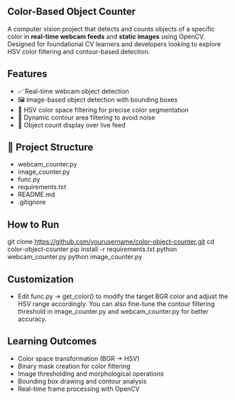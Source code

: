 ## Color-Based Object Counter

A computer vision project that detects and counts objects of a specific color in **real-time webcam feeds** and **static images** using OpenCV. Designed for foundational CV learners and developers looking to explore HSV color filtering and contour-based detection.

## Features

- ✅ Real-time webcam object detection
- 🖼️ Image-based object detection with bounding boxes
- 🎨 HSV color space filtering for precise color segmentation
- 📏 Dynamic contour area filtering to avoid noise
- 📸 Object count display over live feed

## 📁 Project Structure
- webcam_counter.py
- image_counter.py          
- func.py                   
- requirements.txt          
- README.md                
- .gitignore 

## How to Run
git clone https://github.com/yourusername/color-object-counter.git
cd color-object-counter
pip install -r requirements.txt
python webcam_counter.py
python image_counter.py

## Customization
- Edit func.py → get_color() to modify the target BGR color and adjust the HSV range accordingly. You can also fine-tune the contour filtering  threshold in image_counter.py and webcam_counter.py for better accuracy.

## Learning Outcomes 
- Color space transformation (BGR → HSV)
- Binary mask creation for color filtering
- Image thresholding and morphological operations
- Bounding box drawing and contour analysis
- Real-time frame processing with OpenCV



